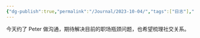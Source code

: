 ```yaml
---
{"dg-publish":true,"permalink":"/Journal/2023-10-04/","tags":["日志"],"noteIcon":"3","created":"2023-10-04T14:53:40.554+08:00","updated":"2023-10-04T14:59:30.911+08:00"}
---
```


今天约了 Peter 做沟通，期待解决目前的职场瓶颈问题，也希望梳理社交关系。